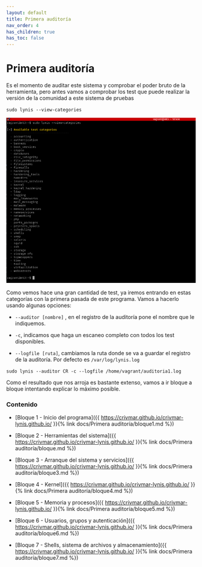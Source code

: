 ```yaml
---
layout: default
title: Primera auditoría
nav_order: 4
has_children: true
has_toc: false
---
```


# Primera auditoría

Es el momento de auditar este sistema y comprobar el poder bruto de la herramienta, pero antes vamos a comprobar los test que puede realizar la versión de la comunidad a este sistema de pruebas

~~~
sudo lynis --view-categories
~~~

<img src="https://raw.githubusercontent.com/crivmar/crivmar-lynis.github.io/main/assets/images/03.png"/>

Como vemos hace una gran cantidad de test, ya iremos entrando en estas categorías con la primera pasada de este programa. Vamos a hacerlo usando algunas opciones:

- `--auditor [nombre]` , en el registro de la auditoría pone el nombre que le indiquemos.

- `-c`, indicamos que haga un escaneo completo con todos los test disponibles.

- `--logfile [ruta]`, cambiamos la ruta donde se va a guardar el registro de la auditoría. Por defecto es `/var/log/lynis.log`

~~~
sudo lynis --auditor CR -c --logfile /home/vagrant/auditoria1.log
~~~

Como el resultado que nos arroja es bastante extenso, vamos a ir bloque a bloque intentando explicar lo máximo posible.


### Contenido

- [Bloque 1 - Inicio del programa]({{ https://crivmar.github.io/crivmar-lynis.github.io/ }}{% link docs/Primera auditoría/bloque1.md %})

- [Bloque 2 - Herramientas del sistema]({{ https://crivmar.github.io/crivmar-lynis.github.io/ }}{% link docs/Primera auditoría/bloque.md %})

- [Bloque 3 - Arranque del sistema y servicios]({{ https://crivmar.github.io/crivmar-lynis.github.io/ }}{% link docs/Primera auditoría/bloque3.md %})

- [Bloque 4 - Kernel]({{ https://crivmar.github.io/crivmar-lynis.github.io/ }}{% link docs/Primera auditoría/bloque4.md %})

- [Bloque 5 - Memoria y procesos]({{ https://crivmar.github.io/crivmar-lynis.github.io/ }}{% link docs/Primera auditoría/bloque5.md %})

- [Bloque 6 - Usuarios, grupos y autenticación]({{ https://crivmar.github.io/crivmar-lynis.github.io/ }}{% link docs/Primera auditoría/bloque6.md %})

- [Bloque 7 - Shells, sistema de archivos y almacenamiento]({{ https://crivmar.github.io/crivmar-lynis.github.io/ }}{% link docs/Primera auditoría/bloque7.md %})